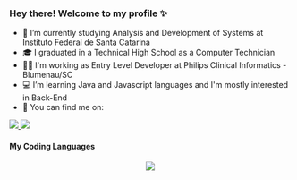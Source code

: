 ### Hey there! Welcome to my profile ✨

<!--
**sarahCamargo/sarahCamargo** is a ✨ _special_ ✨ repository because its `README.md` (this file) appears on your GitHub profile.-->
- 📕 I’m currently studying Analysis and Development of Systems at Instituto Federal de Santa Catarina<br />
- 🎓 I graduated in a Technical High School as a Computer Technician<br />
- 👩‍💻 I'm working as Entry Level Developer at Philips Clinical Informatics - Blumenau/SC<br />
- 💻 I’m learning Java and Javascript languages and I'm mostly interested in Back-End<br />
- 📌 You can find me on:<br />
<a href='https://www.linkedin.com/in/sarah-carolina-camargo/' target="_blank">
  <img src="https://img.shields.io/badge/LinkedIn-0077B5?style=for-the-badge&logo=linkedin&logoColor=white"/>
</a>
<a href='https://www.instagram.com/sarah.ccamargo/' target="_blank">
  <img src="https://img.shields.io/badge/Instagram-E4405F?style=for-the-badge&logo=instagram&logoColor=white"/>
</a>

#### My Coding Languages
<p align="center">
  <a href="https://github.com/sarahCamargo/github-readme-stats">
    <img src="https://github-readme-stats.vercel.app/api/top-langs/?username=sarahCamargo&layout=compact" />
  </a>
</p>
